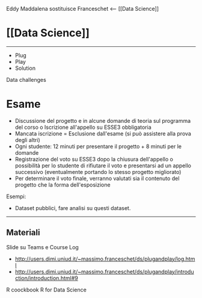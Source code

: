 Eddy Maddalena sostituisce Franceschet 
<-- [[Data Science]]

# [[Data Science]]
----

- Plug
- Play
- Solution

Data challenges

# Esame
-   ﻿﻿Discussione del progetto e in alcune domande di teoria sul programma del corso o Iscrizione all'appello su ESSE3 obbligatoria
-   ﻿﻿Mancata iscrizione = Esclusione dall'esame (si può assistere alla prova degli altri)
-   ﻿﻿Ogni studente: 12 minuti per presentare il progetto + 8 minuti per le domande
-   ﻿﻿Registrazione del voto su ESSE3 dopo la chiusura dell'appello o possibilità per lo studente di rifiutare il voto e presentarsi ad un appello successivo (eventualmente portando lo stesso progetto migliorato)
-   ﻿﻿Per determinare il voto finale, verranno valutati sia il contenuto del progetto che la forma dell'esposizione

Esempi: 
- Dataset pubblici, fare analisi su questi dataset. 

---
## Materiali
Slide su Teams e Course Log
- http://users.dimi.uniud.it/~massimo.franceschet/ds/plugandplay/log.html
- http://users.dimi.uniud.it/~massimo.franceschet/ds/plugandplay/introduction/introduction.html#9

R coockbook
R for Data Science
